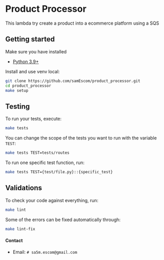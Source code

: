 # Product Processor

This lambda try create a product into a ecommerce platform using a SQS

## Getting started

Make sure you have installed

- [Python 3.9+](https://www.python.org/downloads/)


Install and use venv local:

```sh
git clone https://github.com/samEscom/product_processor.git
cd product_processor
make setup
```

## Testing

To run your tests, execute:

```sh
make tests
```
You can change the scope of the tests you want to run with the variable `TEST`:

```sh
make tests TEST=tests/routes
```

To run one specific test function, run:
```sh
make tests TEST={test/file.py}::{specific_test}
```

## Validations

To check your code against everything, run:

```sh
make lint
```

Some of the errors can be fixed automatically through:

```sh
make lint-fix
```

#### Contact

- Email: `# sa5m.escom@gmail.com`
